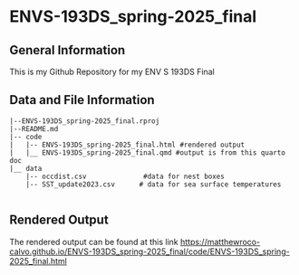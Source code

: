 # ENVS-193DS_spring-2025_final

## General Information

This is my Github Repository for my ENV S 193DS Final

## Data and File Information

```         
|--ENVS-193DS_spring-2025_final.rproj
|--README.md
|-- code
|   |-- ENVS-193DS_spring-2025_final.html #rendered output
|   |__ ENVS-193DS_spring-2025_final.qmd #output is from this quarto doc
|__ data
    |-- occdist.csv              #data for nest boxes
    |-- SST_update2023.csv      # data for sea surface temperatures


```

## Rendered Output

The rendered output can be found at this link
<https://matthewroco-calvo.github.io/ENVS-193DS_spring-2025_final/code/ENVS-193DS_spring-2025_final.html>
